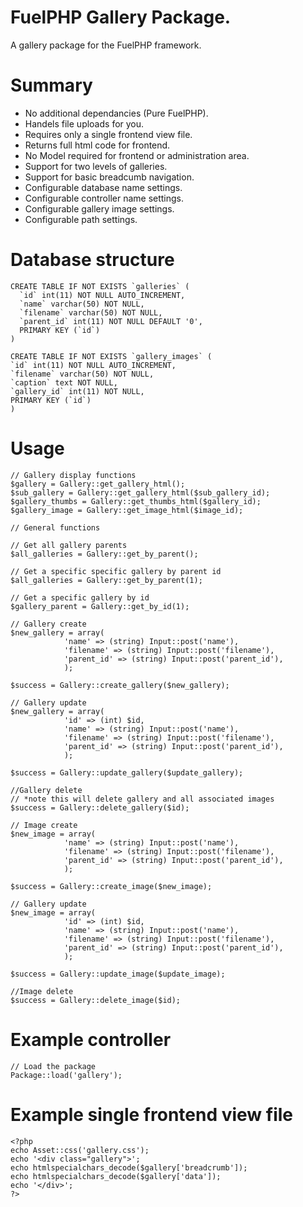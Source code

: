 # FuelPHP Gallery Package.

A gallery package for the FuelPHP framework.

# Summary

* No additional dependancies (Pure FuelPHP).
* Handels file uploads for you.
* Requires only a single frontend view file.
* Returns full html code for frontend.
* No Model required for frontend or administration area.
* Support for two levels of galleries.
* Support for basic breadcumb navigation.
* Configurable database name settings.
* Configurable controller name settings.
* Configurable gallery image settings.
* Configurable path settings.

# Database structure

	CREATE TABLE IF NOT EXISTS `galleries` (
	  `id` int(11) NOT NULL AUTO_INCREMENT,
	  `name` varchar(50) NOT NULL,
	  `filename` varchar(50) NOT NULL,
	  `parent_id` int(11) NOT NULL DEFAULT '0',
	  PRIMARY KEY (`id`)
	)

	CREATE TABLE IF NOT EXISTS `gallery_images` (
  	`id` int(11) NOT NULL AUTO_INCREMENT,
  	`filename` varchar(50) NOT NULL,
  	`caption` text NOT NULL,
  	`gallery_id` int(11) NOT NULL,
  	PRIMARY KEY (`id`)
	)

# Usage

	// Gallery display functions
	$gallery = Gallery::get_gallery_html();
	$sub_gallery = Gallery::get_gallery_html($sub_gallery_id);
	$gallery_thumbs = Gallery::get_thumbs_html($gallery_id);
	$gallery_image = Gallery::get_image_html($image_id);

	// General functions

	// Get all gallery parents
	$all_galleries = Gallery::get_by_parent();

	// Get a specific specific gallery by parent id
	$all_galleries = Gallery::get_by_parent(1);

	// Get a specific gallery by id
	$gallery_parent = Gallery::get_by_id(1);
	
	// Gallery create
	$new_gallery = array(
				'name' => (string) Input::post('name'),
				'filename' => (string) Input::post('filename'),
				'parent_id' => (string) Input::post('parent_id'),
				);

	$success = Gallery::create_gallery($new_gallery);	

	// Gallery update
	$new_gallery = array(
				'id' => (int) $id,
				'name' => (string) Input::post('name'),
				'filename' => (string) Input::post('filename'),
				'parent_id' => (string) Input::post('parent_id'),
				);

	$success = Gallery::update_gallery($update_gallery);

	//Gallery delete
	// *note this will delete gallery and all associated images
	$success = Gallery::delete_gallery($id);

	// Image create
	$new_image = array(
				'name' => (string) Input::post('name'),
				'filename' => (string) Input::post('filename'),
				'parent_id' => (string) Input::post('parent_id'),
				);

	$success = Gallery::create_image($new_image);	

	// Gallery update
	$new_image = array(
				'id' => (int) $id,
				'name' => (string) Input::post('name'),
				'filename' => (string) Input::post('filename'),
				'parent_id' => (string) Input::post('parent_id'),
				);

	$success = Gallery::update_image($update_image);

	//Image delete	
	$success = Gallery::delete_image($id);
	
# Example controller

    // Load the package
    Package::load('gallery');

# Example single frontend view file 
   
    <?php
	echo Asset::css('gallery.css');
	echo '<div class="gallery">';
	echo htmlspecialchars_decode($gallery['breadcrumb']);
	echo htmlspecialchars_decode($gallery['data']);
	echo '</div>';
	?>